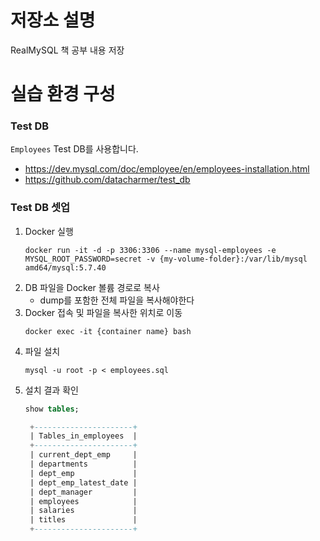 # 저장소 설명
RealMySQL 책 공부 내용 저장

# 실습 환경 구성
### Test DB
`Employees` Test DB를 사용합니다. 
- https://dev.mysql.com/doc/employee/en/employees-installation.html
- https://github.com/datacharmer/test_db

### Test DB 셋업
1. Docker 실행
   ```
   docker run -it -d -p 3306:3306 --name mysql-employees -e MYSQL_ROOT_PASSWORD=secret -v {my-volume-folder}:/var/lib/mysql amd64/mysql:5.7.40
   ```
2. DB 파일을 Docker 볼륨 경로로 복사
   - dump를 포함한 전체 파일을 복사해야한다
3. Docker 접속 및 파일을 복사한 위치로 이동
   ```
   docker exec -it {container name} bash
   ```
4. 파일 설치
   ```
   mysql -u root -p < employees.sql
   ```
5. 설치 결과 확인
   ```sql
   show tables;

    +----------------------+
    | Tables_in_employees  |
    +----------------------+
    | current_dept_emp     |
    | departments          |
    | dept_emp             |
    | dept_emp_latest_date |
    | dept_manager         |
    | employees            |
    | salaries             |
    | titles               |
    +----------------------+
   ```
